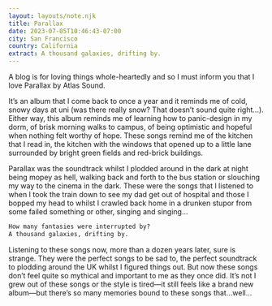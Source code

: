 ```yaml
---
layout: layouts/note.njk
title: Parallax
date: 2023-07-05T10:46:43-07:00
city: San Francisco
country: California
extract: A thousand galaxies, drifting by.
---
```


A blog is for loving things whole-heartedly and so I must inform you that I love Parallax by Atlas Sound.

It’s an album that I come back to once a year and it reminds me of cold, snowy days at uni (was there really snow? That doesn’t sound quite right...). Either way, this album reminds me of learning how to panic-design in my dorm, of brisk morning walks to campus, of being optimistic and hopeful when nothing felt worthy of hope. These songs remind me of the kitchen that I read in, the kitchen with the windows that opened up to a little lane surrounded by bright green fields and red-brick buildings.

Parallax was the soundtrack whilst I plodded around in the dark at night being mopey as hell, walking back and forth to the bus station or slouching my way to the cinema in the dark. These were the songs that I listened to when I took the train down to see my dad get out of hospital and those I bopped my head to whilst I crawled back home in a drunken stupor from some failed something or other, singing and singing...

```md
How many fantasies were interrupted by?
A thousand galaxies, drifting by.
```

Listening to these songs now, more than a dozen years later, sure is strange. They were the perfect songs to be sad to, the perfect soundtrack to plodding around the UK whilst I figured things out. But now these songs don’t feel quite so mythical and important to me as they once did. It’s not I grew out of these songs or the style is tired—it still feels like a brand new album—but there’s so many memories bound to these songs that...well...

